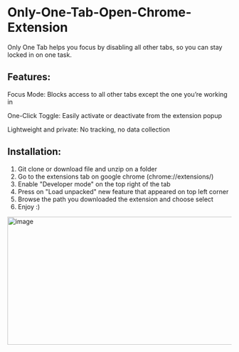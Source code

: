 # Only-One-Tab-Open-Chrome-Extension
Only One Tab helps you focus by disabling all other tabs, so you can stay locked in on one task.


## Features:
Focus Mode: Blocks access to all other tabs except the one you’re working in

One-Click Toggle: Easily activate or deactivate from the extension popup

Lightweight and private: No tracking, no data collection

## Installation:
1) Git clone or download file and unzip on a folder 
2) Go to the extensions tab on google chrome (chrome://extensions/)
3) Enable "Developer mode" on the top right of the tab
4) Press on "Load unpacked" new feature that appeared on top left corner
5) Browse the path you downloaded the extension and choose select
6) Enjoy :)
<img width="2880" height="288" alt="image" src="https://github.com/user-attachments/assets/e122d309-a54b-4ee7-9570-fac94f169489" />
